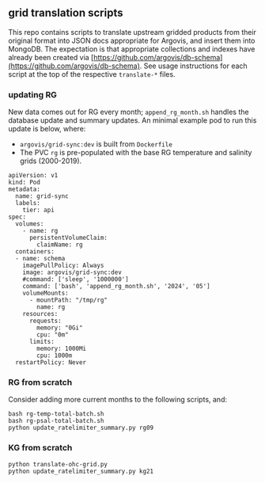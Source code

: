 ## grid translation scripts

This repo contains scripts to translate upstream gridded products from their original format into JSON docs appropriate for Argovis, and insert them into MongoDB. The expectation is that appropriate collections and indexes have already been created via [https://github.com/argovis/db-schema](https://github.com/argovis/db-schema). See usage instructions for each script at the top of the respective `translate-*` files.

### updating RG

New data comes out for RG every month; `append_rg_month.sh` handles the database update and summary updates. An minimal example pod to run this update is below, where:

 - `argovis/grid-sync:dev` is built from `Dockerfile`
 - The PVC `rg` is pre-populated with the base RG temperature and salinity grids (2000-2019).

```
apiVersion: v1
kind: Pod
metadata:
  name: grid-sync
  labels:
    tier: api
spec:
  volumes:
    - name: rg
      persistentVolumeClaim:
        claimName: rg
  containers:
  - name: schema
    imagePullPolicy: Always
    image: argovis/grid-sync:dev
    #command: ['sleep', '1000000']
    command: ['bash', 'append_rg_month.sh', '2024', '05']
    volumeMounts:
      - mountPath: "/tmp/rg"
        name: rg
    resources:
      requests:
        memory: "0Gi"
        cpu: "0m"
      limits:
        memory: 1000Mi
        cpu: 1000m
  restartPolicy: Never
```

### RG from scratch

Consider adding more current months to the following scripts, and:

```
bash rg-temp-total-batch.sh
bash rg-psal-total-batch.sh
python update_ratelimiter_summary.py rg09
```

### KG from scratch

```
python translate-ohc-grid.py
python update_ratelimiter_summary.py kg21
```